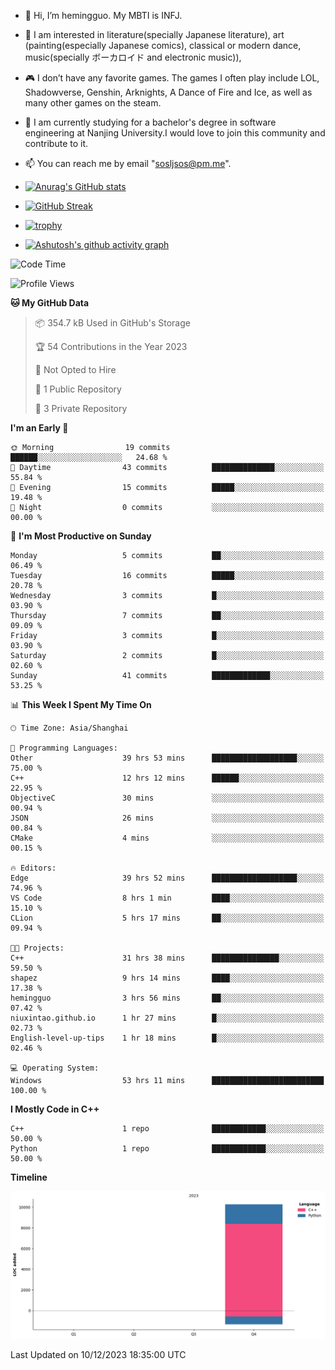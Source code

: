 - 👋 Hi, I’m hemingguo. My MBTI is INFJ.
- 🎨 I am interested in literature(specially Japanese literature), art (painting(especially Japanese comics), classical or modern dance, music(specially ボーカロイド and electronic music)),
- 🎮 I don’t have any favorite games. The games I often play include LOL, Shadowverse, Genshin, Arknights, A Dance of Fire and Ice, as well as many other games on the steam.
- 🌱 I am currently studying for a bachelor's degree in software engineering at Nanjing University.I would love to join this community and contribute to it.

- 📫 You can reach me by email "sosljsos@pm.me".


- [![Anurag's GitHub stats](https://github-readme-stats.vercel.app/api?username=hemingguo&show_icons=true&count_private=true&theme=aura&hide_border=true&icon_color=FF4500&text_color=76EE00)](https://github.com/anuraghazra/github-readme-stats)
  
- [![GitHub Streak](https://github-readme-streak-stats.herokuapp.com/?user=hemingguo&hide_border=true&theme=tokyonight)](https://git.io/streak-stats)
  
- [![trophy](https://github-profile-trophy.vercel.app/?username=hemingguo&theme=dracula)](https://github.com/ryo-ma/github-profile-trophy)
- [![Ashutosh's github activity graph](https://github-readme-activity-graph.vercel.app/graph?username=hemingguo&theme=tokyo-night&hide_border=true)](https://github.com/ashutosh00710/github-readme-activity-graph)
<!--START_SECTION:waka-->
![Code Time](http://img.shields.io/badge/Code%20Time-161%20hrs%2038%20mins-blue)

![Profile Views](http://img.shields.io/badge/Profile%20Views-312-blue)

**🐱 My GitHub Data** 

> 📦 354.7 kB Used in GitHub's Storage 
 > 
> 🏆 54 Contributions in the Year 2023
 > 
> 🚫 Not Opted to Hire
 > 
> 📜 1 Public Repository 
 > 
> 🔑 3 Private Repository 
 > 
**I'm an Early 🐤** 

```text
🌞 Morning                19 commits          ██████░░░░░░░░░░░░░░░░░░░   24.68 % 
🌆 Daytime                43 commits          ██████████████░░░░░░░░░░░   55.84 % 
🌃 Evening                15 commits          █████░░░░░░░░░░░░░░░░░░░░   19.48 % 
🌙 Night                  0 commits           ░░░░░░░░░░░░░░░░░░░░░░░░░   00.00 % 
```
📅 **I'm Most Productive on Sunday** 

```text
Monday                   5 commits           ██░░░░░░░░░░░░░░░░░░░░░░░   06.49 % 
Tuesday                  16 commits          █████░░░░░░░░░░░░░░░░░░░░   20.78 % 
Wednesday                3 commits           █░░░░░░░░░░░░░░░░░░░░░░░░   03.90 % 
Thursday                 7 commits           ██░░░░░░░░░░░░░░░░░░░░░░░   09.09 % 
Friday                   3 commits           █░░░░░░░░░░░░░░░░░░░░░░░░   03.90 % 
Saturday                 2 commits           █░░░░░░░░░░░░░░░░░░░░░░░░   02.60 % 
Sunday                   41 commits          █████████████░░░░░░░░░░░░   53.25 % 
```


📊 **This Week I Spent My Time On** 

```text
🕑︎ Time Zone: Asia/Shanghai

💬 Programming Languages: 
Other                    39 hrs 53 mins      ███████████████████░░░░░░   75.00 % 
C++                      12 hrs 12 mins      ██████░░░░░░░░░░░░░░░░░░░   22.95 % 
ObjectiveC               30 mins             ░░░░░░░░░░░░░░░░░░░░░░░░░   00.94 % 
JSON                     26 mins             ░░░░░░░░░░░░░░░░░░░░░░░░░   00.84 % 
CMake                    4 mins              ░░░░░░░░░░░░░░░░░░░░░░░░░   00.15 % 

🔥 Editors: 
Edge                     39 hrs 52 mins      ███████████████████░░░░░░   74.96 % 
VS Code                  8 hrs 1 min         ████░░░░░░░░░░░░░░░░░░░░░   15.10 % 
CLion                    5 hrs 17 mins       ██░░░░░░░░░░░░░░░░░░░░░░░   09.94 % 

🐱‍💻 Projects: 
C++                      31 hrs 38 mins      ███████████████░░░░░░░░░░   59.50 % 
shapez                   9 hrs 14 mins       ████░░░░░░░░░░░░░░░░░░░░░   17.38 % 
hemingguo                3 hrs 56 mins       ██░░░░░░░░░░░░░░░░░░░░░░░   07.42 % 
niuxintao.github.io      1 hr 27 mins        █░░░░░░░░░░░░░░░░░░░░░░░░   02.73 % 
English-level-up-tips    1 hr 18 mins        █░░░░░░░░░░░░░░░░░░░░░░░░   02.46 % 

💻 Operating System: 
Windows                  53 hrs 11 mins      █████████████████████████   100.00 % 
```

**I Mostly Code in C++** 

```text
C++                      1 repo              ████████████░░░░░░░░░░░░░   50.00 % 
Python                   1 repo              ████████████░░░░░░░░░░░░░   50.00 % 
```



**Timeline**

![Lines of Code chart](https://raw.githubusercontent.com/hemingguo/hemingguo/main/assets/bar_graph.png)


 Last Updated on 10/12/2023 18:35:00 UTC
<!--END_SECTION:waka-->
<!---
hemingguo/hemingguo is a ✨ special ✨ repository because its `README.md` (this file) appears on your GitHub profile.
You can click the Preview link to take a look at your changes.
--->
